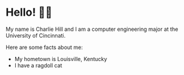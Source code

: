 # Hello! :wave::smiley:
My name is Charlie Hill and I am a computer engineering major at the University of Cincinnati.

Here are some facts about me:
- My hometown is Louisville, Kentucky
- I have a ragdoll cat

<!--

- 🔭 I’m currently working on ...
- 🌱 I’m currently learning ...
- 👯 I’m looking to collaborate on ...
- 🤔 I’m looking for help with ...
- 💬 Ask me about ...
- 📫 How to reach me: ...
- 😄 Pronouns: ...
- ⚡ Fun fact: ...
-->

